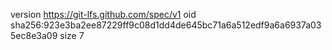 version https://git-lfs.github.com/spec/v1
oid sha256:923e3ba2ee87229ff9c08d1dd4de645bc71a6a512edf9a6a6937a035ec8e3a09
size 7
